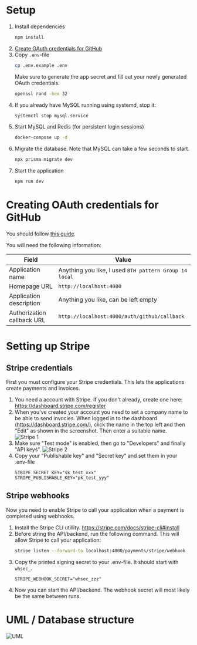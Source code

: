 # Setup

1. Install dependencies
    ```bash
    npm install
   ```
1. [Create OAuth credentials for GitHub](#creating-oauth-credentials-for-github)
1. Copy `.env`-file
    ```bash
    cp .env.example .env
    ```
    Make sure to generate the app secret and fill out your newly generated OAuth
    credentials.
    ```bash
    openssl rand -hex 32
    ```
1. If you already have MySQL running using systemd, stop it:
    ```bash
    systemctl stop mysql.service
    ```
1. Start MySQL and Redis (for persistent login sessions)
    ```bash
    docker-compose up -d
    ```
1. Migrate the database. Note that MySQL can take a few seconds to start.
    ```bash
    npx prisma migrate dev
    ```
1. Start the application
    ```bash
    npm run dev
    ```

# Creating OAuth credentials for GitHub

You should follow [this
guide](https://docs.github.com/en/developers/apps/building-oauth-apps/creating-an-oauth-app).

You will need the following information:

|Field|Value|
|-|-|
|Application name|Anything you like, I used `BTH pattern Group 14 local`|
|Homepage URL|`http://localhost:4000`|
|Application description|Anything you like, can be left empty|
|Authorization callback URL|`http://localhost:4000/auth/github/callback`|

# Setting up Stripe

## Stripe credentials

First you must configure your Stripe credentials. This lets the applications
create payments and invoices.

1. You need a account with Stripe. If you don't already, create one here: https://dashboard.stripe.com/register
2. When you've created your account you need to set a company name to be able to
   send invocies. When logged in to the dashboard
   (https://dashboard.stripe.com/), click the name in the top left and then
   "Edit" as shown in the screenshot. Then enter a suitable name.
    ![Stripe 1](docs/stripe_1.png)
3. Make sure "Test mode" is enabled, then go to "Developers" and finally "API keys".
    ![Stripe 2](docs/stripe_2.png)
4. Copy your "Publishable key" and "Secret key" and set them in your .env-file
    ```env
    STRIPE_SECRET_KEY="sk_test_xxx"
    STRIPE_PUBLISHABLE_KEY="pk_test_yyy"
    ```

## Stripe webhooks

Now you need to enable Stripe to call your application when a payment is
completed using webhooks.

1. Install the Stripe CLI utillity. https://stripe.com/docs/stripe-cli#install
2. Before string the API/backend, run the following command. This will allow
   Stripe to call your application:
    ```bash
    stripe listen --forward-to localhost:4000/payments/stripe/webhook
    ```
3. Copy the printed signing secret to your .env-file. It should start with
   `whsec_`.
    ```env
    STRIPE_WEBHOOK_SECRET="whsec_zzz"
    ```
4. Now you can start the API/backend. The webhook secret will most likely be the
   same between runs.

# UML / Database structure

![UML](docs/uml.png)

